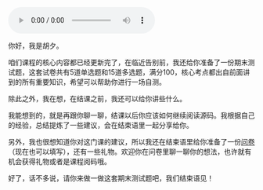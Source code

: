 <audio title="期末测试 _ 一套习题，测试你的掌握程度" src="https://static001.geekbang.org/resource/audio/90/5a/90cd43ea98aeed13dfb0f1ed853eab5a.mp3" controls="controls"></audio> 
<p>你好，我是胡夕。</p><p>咱们课程的核心内容都已经更新完了，在临近告别前，我还给你准备了一份期末测试题，这套试卷共有5道单选题和15道多选题，满分100，核心考点都出自前面讲到的所有重要知识，希望可以帮助你进行一场自测。</p><p>除此之外，我在想，在结课之前，我还可以给你讲些什么。</p><p>我能想到的，就是再跟你聊一聊，结课以后你应该如何继续阅读源码。我根据自己的经验，总结提炼了一些建议，会在结束语里一起分享给你。</p><p>另外，我也很想知道你对这门课的建议，所以我还在结束语里给你准备了一份<a href="https://jinshuju.net/f/a88osf">问卷</a>（现在也可以填写），还有一些礼物。欢迎你在问卷里聊一聊你的想法，也许就有机会获得礼物或者是课程阅码哦。</p><p>好了，话不多说，请你来做一做这套期末测试题吧，我们结束语见！</p><p><a href="http://time.geekbang.org/quiz/intro?act_id=194&exam_id=484"><img src="https://static001.geekbang.org/resource/image/28/a4/28d1be62669b4f3cc01c36466bf811a4.png?wh=1142*201" alt=""></a></p><!-- [[[read_end]]] -->